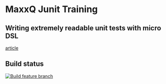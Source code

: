 # MaxxQ Junit Training

## Writing extremely readable unit tests with micro DSL

 [article](https://www.maxxq.org/java/2023/10/06/writing-extremely-readable-junit-tests.html)
 
## Build status

[![Build feature branch](https://github.com/guychauliac/maxxq-junit-training/actions/workflows/build_feature_branches.yml/badge.svg)](https://github.com/guychauliac/maxxq-junit-training/actions/workflows/build_feature_branches.yml)